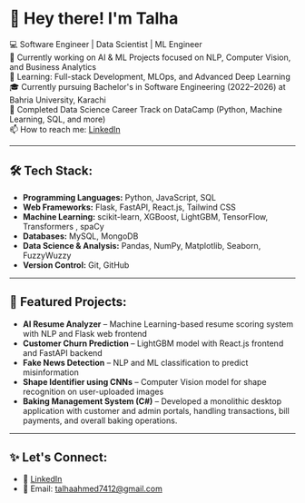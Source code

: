 # 👋 Hey there! I'm Talha

💻 Software Engineer | Data Scientist | ML Engineer  
🔭 Currently working on AI & ML Projects focused on NLP, Computer Vision, and Business Analytics  
🌱 Learning: Full-stack Development, MLOps, and Advanced Deep Learning  
🎓 Currently pursuing Bachelor's in Software Engineering (2022–2026) at Bahria University, Karachi  
📜 Completed Data Science Career Track on DataCamp (Python, Machine Learning, SQL, and more)  
📫 How to reach me: [LinkedIn](https://www.linkedin.com/in/talha-ahmed-a3666428b) 

---

## 🛠️ Tech Stack:

- **Programming Languages:** Python, JavaScript, SQL  
- **Web Frameworks:** Flask, FastAPI, React.js, Tailwind CSS  
- **Machine Learning:** scikit-learn, XGBoost, LightGBM, TensorFlow, Transformers , spaCy  
- **Databases:** MySQL, MongoDB  
- **Data Science & Analysis:** Pandas, NumPy, Matplotlib, Seaborn, FuzzyWuzzy  
- **Version Control:** Git, GitHub  

---

## 🚀 Featured Projects:

- **AI Resume Analyzer** – Machine Learning-based resume scoring system with NLP and Flask web frontend  
- **Customer Churn Prediction** – LightGBM model with React.js frontend and FastAPI backend  
- **Fake News Detection** – NLP and ML classification to predict misinformation  
- **Shape Identifier using CNNs** – Computer Vision model for shape recognition on user-uploaded images  
- **Baking Management System (C#)** – Developed a monolithic desktop application with customer and admin portals, handling transactions, bill payments, and overall baking operations.


---

## ✨ Let's Connect:

- 💼 [LinkedIn](https://www.linkedin.com/in/talha-ahmed-a3666428b)  
- 📧 Email: talhaahmed7412@gmail.com  

